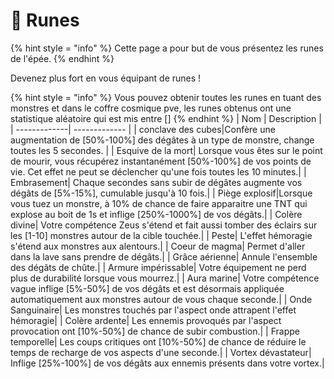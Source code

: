 # 🧙​​ Runes
{% hint style = "info" %} Cette page a pour but de vous présentez les runes de l'épée. {% endhint %}

Devenez plus fort en vous équipant de runes !

{% hint style = "info" %} Vous pouvez obtenir toutes les runes en tuant des monstres et dans le coffre cosmique pve, les runes obtenus ont une statistique aléatoire qui est mis entre [] {% endhint %}
| Nom          | Description  |
| -------------| ------------- | 
| conclave des cubes|Confère une augmentation de [50%-100%] des dégâtes à un type de monstre, change toutes les 5 secondes. | 
| Esquive de la mort| Lorsque vous êtes sur le point de mourir, vous récupérez instantanément [50%-100%] de vos points de vie. Cet effet ne peut se déclencher qu'une fois toutes les 10 minutes.| 
| Embrasement| Chaque secondes sans subir de dégâtes augmente vos dégâts de [5%-15%], cumulable jusqu'à 10 fois.| 
| Piège explosif|Lorsque vous tuez un monstre, à 10% de chance de faire apparaitre une TNT qui explose au boit de 1s et inflige [250%-1000%] de vos dégâts.| 
| Colère divine| Votre compétence Zeus s'étend et fait aussi tomber des éclairs sur les [1-10] monstres autour de la cible touchée.| 
| Peste| L'effet hémoragie s'étend aux monstres aux alentours.| 
| Coeur de magma| Permet d'aller dans la lave sans prendre de dégâts.| 
| Grâce aérienne| Annule l'ensemble des dégâts de chûte.| 
| Armure impérissable| Votre équipement ne perd plus de durabilité lorsque vous mourrez.| 
| Aura marine| Votre compétence vague inflige [5%-50%] de vos dégâts et est désormais appliquée automatiquement aux monstres autour de vous chaque seconde.| 
| Onde Sanguinaire| Les monstres touchés par l'aspect onde attrapent l'effet hémoragie| 
| Colère ardente| Les ennemis provoqués par l'aspect provocation ont [10%-50%] de chance de subir combustion.|
| Frappe temporelle| Les coups critiques ont [10%-50%] de chance de réduire le temps de recharge de vos aspects d'une seconde.|
| Vortex dévastateur| Inflige [25%-100%] de vos dégâts aux ennemis présents dans votre vortex.|

